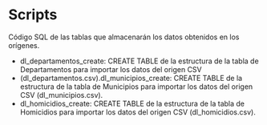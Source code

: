 # Scripts
Código SQL de las tablas que almacenarán los datos obtenidos en los orígenes.

- dl_departamentos_create: CREATE TABLE de la estructura de la tabla de Departamentos para importar los datos del origen CSV
- (dl_departamentos.csv).dl_municipios_create: CREATE TABLE de la estructura de la tabla de Municipios para importar los datos del origen CSV (dl_municipios.csv).
- dl_homicidios_create: CREATE TABLE de la estructura de la tabla de Homicidios para importar los datos del origen CSV (dl_homicidios.csv).
